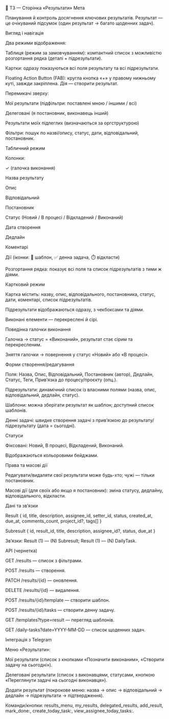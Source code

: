 📄 ТЗ — Сторінка «Результати»
Мета

Планування й контроль досягнення ключових результатів.
Результат — це очікуваний підсумок (один результат → багато щоденних задач).

Вигляд і навігація

Два режими відображення:

Таблиця (режим за замовчуванням): компактний список з можливістю розгортання рядка (деталі + підрезультати).

Картки: одразу показуються всі поля результату та всі підрезультати.

Floating Action Button (FAB): кругла кнопка «+» у правому нижньому куті, завжди закріплена. Дія — створити результат.

Перемикачі зверху:

Мої результати (підфільтри: поставлені мною / іншими / всі)

Делеговані (я постановник, виконавець інший)

Результати моїх підлеглих (визначаються за оргструктурою)

Фільтри: пошук по назві/опису, статус, дати, відповідальний, постановник.

Табличний режим

Колонки:

✓ (галочка виконання)

Назва результату

Опис

Відповідальний

Постановник

Статус (Новий / В процесі / Відкладений / Виконаний)

Дата створення

Дедлайн

Коментарі

Дії (іконки: 🧩 шаблон, ✅ денна задача, ⏱️ відкласти)

Розгортання рядка: показує всі поля та список підрезультатів з тими ж діями.

Картковий режим

Картка містить: назву, опис, відповідального, постановника, статус, дати, коментарі, список підрезультатів.

Підрезультати відображаються одразу, з чекбоксами та діями.

Виконані елементи — перекреслені й сірі.

Поведінка галочки виконання

Галочка → статус = «Виконаний», результат стає сірим та перекресленим.

Зняття галочки → повернення у статус «Новий» або «В процесі».

Форми створення/редагування

Поля: Назва, Опис, Відповідальний, Постановник (автор), Дедлайн, Статус, Теги, Прив’язка до процесу/проєкту (опц.).

Підрезультати: динамічний список із власними полями (назва, опис, відповідальний, дедлайн, статус).

Шаблони: можна зберігати результат як шаблон; доступний список шаблонів.

Денні задачі: швидке створення задачі з прив’язкою до результату/підрезультату (дата = сьогодні).

Статуси

Фіксовані: Новий, В процесі, Відкладений, Виконаний.

Відображаються кольоровими бейджами.

Права та масові дії

Редагувати/видаляти свої результати може будь-хто; чужі — тільки постановник.

Масові дії (для своїх або якщо я постановник): зміна статусу, дедлайну, відповідального, відкласти.

Дані та зв’язки

Result { id, title, description, assignee_id, setter_id, status, created_at, due_at, comments_count, project_id?, tags[] }

Subresult { id, result_id, title, description, assignee_id?, status, due_at }

Зв’язки: Result (1) — (N) Subresult; Result (1) — (N) DailyTask.

API (чернетка)

GET /results — список з фільтрами.

POST /results — створення.

PATCH /results/{id} — оновлення.

DELETE /results/{id} — видалення.

POST /results/{id}/template — створити шаблон.

POST /results/{id}/tasks — створити денну задачу.

GET /templates?type=result — перегляд шаблонів.

GET /daily-tasks?date=YYYY-MM-DD — список щоденних задач.

Інтеграція з Telegram

Меню «Результати»:

Мої результати (список з кнопками «Позначити виконаним», «Створити задачу на сьогодні»).

Делеговані результати (список з виконавцями, статусами, кнопкою «Переглянути задачі на сьогодні виконавця»).

Додати результат (покрокове меню: назва → опис → відповідальний → дедлайн → підрезультати → підтвердження).

Команди/кнопки: results_menu, my_results, delegated_results, add_result, mark_done:<id>, create_today_task:<id>, view_assignee_today_tasks:<id>.